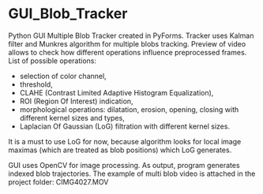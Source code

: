 # GUI_Blob_Tracker
Python GUI Multiple Blob Tracker created in PyForms. Tracker uses Kalman filter and Munkres algorithm for multiple
blobs tracking. Preview of video allows to check how different operations influence preprocessed frames.
List of possible operations:
- selection of color channel, 
- threshold,
- CLAHE (Contrast Limited Adaptive Histogram Equalization),
- ROI (Region Of Interest) indication,
- morphological operations: dilatation, erosion, opening, closing with different kernel sizes and types,
- Laplacian Of Gaussian (LoG) filtration with different kernel sizes.

It is a must to use LoG for now, because algorithm looks for local image maximas (which are treated as blob positions)
which LoG generates.

GUI uses OpenCV for image processing. As output, program generates indexed blob trajectories.
The example of multi blob video is attached in the project folder: CIMG4027.MOV
